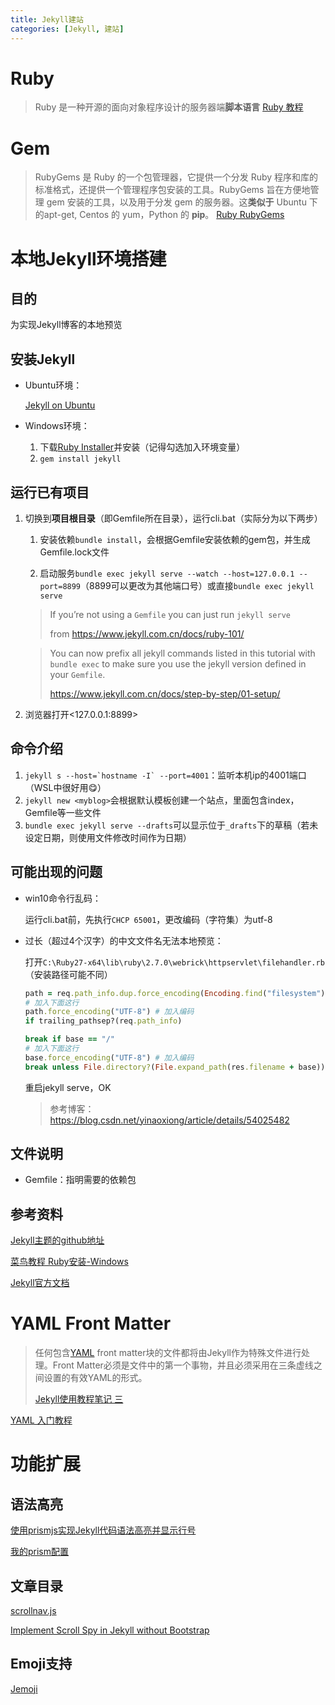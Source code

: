 ```yaml
---
title: Jekyll建站
categories: [Jekyll, 建站]
---
```


# Ruby

> Ruby 是一种开源的面向对象程序设计的服务器端**脚本语言**
> [Ruby 教程](https://www.runoob.com/ruby/ruby-tutorial.html)

# Gem

> RubyGems 是 Ruby 的一个包管理器，它提供一个分发 Ruby 程序和库的标准格式，还提供一个管理程序包安装的工具。RubyGems 旨在方便地管理 gem 安装的工具，以及用于分发 gem 的服务器。这**类似于** Ubuntu 下的apt-get, Centos 的 yum，Python 的 **pip**。
> [Ruby RubyGems](https://www.runoob.com/ruby/ruby-rubygems.html)

# 本地Jekyll环境搭建

## 目的

为实现Jekyll博客的本地预览

## 安装Jekyll

- Ubuntu环境：

  [Jekyll on Ubuntu](https://jekyllrb.com/docs/installation/ubuntu/)

- Windows环境：

  1. 下载[Ruby Installer](https://rubyinstaller.org/downloads/)并安装（记得勾选加入环境变量）
  2. `gem install jekyll`

## 运行已有项目

1. 切换到**项目根目录**（即Gemfile所在目录），运行cli.bat（实际分为以下两步）

   1. 安装依赖`bundle install`，会根据Gemfile安装依赖的gem包，并生成Gemfile.lock文件

   2. 启动服务`bundle exec jekyll serve --watch --host=127.0.0.1 --port=8899`（8899可以更改为其他端口号）或直接`bundle exec jekyll serve`

   >  If you’re not using a `Gemfile` you can just run `jekyll serve`
   >
   > from <https://www.jekyll.com.cn/docs/ruby-101/>

   > You can now prefix all jekyll commands listed in this tutorial with `bundle exec` to make sure you use the jekyll version defined in your `Gemfile`.
   >
   > <https://www.jekyll.com.cn/docs/step-by-step/01-setup/>

2. 浏览器打开<127.0.0.1:8899>

## 命令介绍

1. `` jekyll s --host=`hostname -I` --port=4001 ``：监听本机ip的4001端口（WSL中很好用:yum:）
2. `jekyll new <myblog>`会根据默认模板创建一个站点，里面包含index，Gemfile等一些文件
3. `bundle exec jekyll serve --drafts`可以显示位于`_drafts`下的草稿（若未设定日期，则使用文件修改时间作为日期）

## 可能出现的问题

* win10命令行乱码：

  运行cli.bat前，先执行`CHCP 65001`，更改编码（字符集）为utf-8
  
* 过长（超过4个汉字）的中文文件名无法本地预览：

  打开`C:\Ruby27-x64\lib\ruby\2.7.0\webrick\httpservlet\filehandler.rb`（安装路径可能不同）

  ```ruby
  path = req.path_info.dup.force_encoding(Encoding.find("filesystem"))
  # 加入下面这行
  path.force_encoding("UTF-8") # 加入编码
  if trailing_pathsep?(req.path_info)
  ```

  ```ruby
  break if base == "/"
  # 加入下面这行
  base.force_encoding("UTF-8") # 加入编码
  break unless File.directory?(File.expand_path(res.filename + base))
  ```

  重启jekyll serve，OK

  > 参考博客：<https://blog.csdn.net/yinaoxiong/article/details/54025482>

## 文件说明

* Gemfile：指明需要的依赖包

## 参考资料

[Jekyll主题的github地址](https://github.com/TMaize/tmaize-blog)

[菜鸟教程 Ruby安装-Windows](https://www.runoob.com/ruby/ruby-installation-windows.html)

[Jekyll官方文档](https://www.jekyll.com.cn/docs/)

# YAML Front Matter

> 任何包含[YAML](https://link.juejin.cn/?target=http%3A%2F%2Fyaml.org%2F) front matter块的文件都将由Jekyll作为特殊文件进行处理。Front Matter必须是文件中的第一个事物，并且必须采用在三条虚线之间设置的有效YAML的形式。
>
> [Jekyll使用教程笔记 三](https://juejin.cn/post/6844903629682376711#:~:text=%E4%BB%BB%E4%BD%95%E5%8C%85%E5%90%ABYAML%20front%20matter%E5%9D%97%E7%9A%84%E6%96%87%E4%BB%B6%E9%83%BD%E5%B0%86%E7%94%B1Jekyll%E4%BD%9C%E4%B8%BA%E7%89%B9%E6%AE%8A%E6%96%87%E4%BB%B6%E8%BF%9B%E8%A1%8C%E5%A4%84%E7%90%86%E3%80%82Front%20Matter%E5%BF%85%E9%A1%BB%E6%98%AF%E6%96%87%E4%BB%B6%E4%B8%AD%E7%9A%84%E7%AC%AC%E4%B8%80%E4%B8%AA%E4%BA%8B%E7%89%A9%EF%BC%8C%E5%B9%B6%E4%B8%94%E5%BF%85%E9%A1%BB%E9%87%87%E7%94%A8%E5%9C%A8%E4%B8%89%E6%9D%A1%E8%99%9A%E7%BA%BF%E4%B9%8B%E9%97%B4%E8%AE%BE%E7%BD%AE%E7%9A%84%E6%9C%89%E6%95%88YAML%E7%9A%84%E5%BD%A2%E5%BC%8F%E3%80%82)

[YAML 入门教程](https://www.runoob.com/w3cnote/yaml-intro.html)

# 功能扩展

## 语法高亮

[使用prismjs实现Jekyll代码语法高亮并显示行号](https://blog.csdn.net/u013961139/article/details/78853544)

[我的prism配置](https://prismjs.com/download.html#themes=prism-coy&languages=markup+css+clike+javascript+bash+batch+c+cpp+css-extras+git+json+powershell+python+regex+ruby+scss+sql&plugins=line-highlight+line-numbers+autolinker+highlight-keywords+inline-color+command-line)

## 文章目录

[scrollnav.js](https://scrollnav.com/)

[Implement Scroll Spy in Jekyll without Bootstrap](https://lei1025.github.io/Implement-Scroll-Spy-in-Jekyll-without-Bootstrap/)

## Emoji支持

[Jemoji](https://github.com/jekyll/jemoji)
